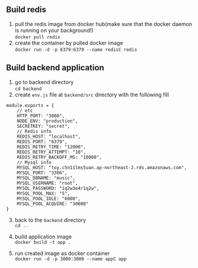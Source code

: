 ## Build redis

1. pull the redis image from docker hub(make sure that the docker daemon is running on your background!) \
   `docker pull redis`
2. create the container by pulled docker image \
   `docker run -d -p 6379:6379 --name redisC redis`

## Build backend application

1. go to backend directory \
   `cd backend`
2. create `env.js` file at `backend/src` directory with the following fill

```
module.exports = {
    // etc
    HTTP_PORT: "3000",
    NODE_ENV: "production",
    SECRETKEY: "secret",
    // Redis info
    REDIS_HOST: "localhost",
    REDIS_PORT: "6379",
    REDIS_RETRY_TIME: "12000",
    REDIS_RETRY_ATTEMPT: "10",
    REDIS_RETRY_BACKOFF_MS: "10000",
    // Mysql info
    MYSQL_HOST: "toy.c5n11lms5uan.ap-northeast-2.rds.amazonaws.com",
    MYSQL_PORT: "3306",
    MYSQL_DBNAME: "music",
    MYSQL_USERNAME: "root",
    MYSQL_PASSWORD: "1q2w3e4r1q2w",
    MYSQL_POOL_MAX: "5",
    MYSQL_POOL_IDLE: "6000",
    MYSQL_POOL_ACQUIRE: "30000"
}
```

3. back to the `backend` directory \
   `cd ..`

4. build application image \
   `docker build -t app .`
5. run created image as docker container \
   `docker run -d -p 3000:3000 --name appC app`
